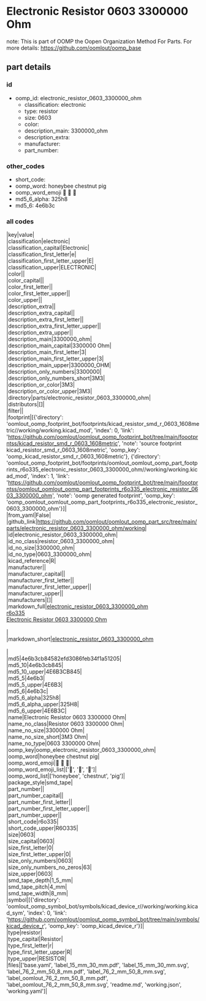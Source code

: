 # Electronic Resistor 0603 3300000 Ohm  

note: This is part of OOMP the Oopen Organization Method For Parts. For more details: https://github.com/oomlout/oomp_base

##  part details





### id
* oomp_id: electronic_resistor_0603_3300000_ohm
  * classification: electronic
  * type: resistor
  * size: 0603
  * color: 
  * description_main: 3300000_ohm
  * description_extra: 
  * manufacturer: 
  * part_number: 

### other_codes
* short_code: 
* oomp_word: honeybee chestnut pig
* oomp_word_emoji :honeybee: :chestnut: :pig:
* md5_6_alpha: 325h8
* md5_6: 4e6b3c

### all codes 
|key|value|  
|classification|electronic|  
|classification_capital|Electronic|  
|classification_first_letter|e|  
|classification_first_letter_upper|E|  
|classification_upper|ELECTRONIC|  
|color||  
|color_capital||  
|color_first_letter||  
|color_first_letter_upper||  
|color_upper||  
|description_extra||  
|description_extra_capital||  
|description_extra_first_letter||  
|description_extra_first_letter_upper||  
|description_extra_upper||  
|description_main|3300000_ohm|  
|description_main_capital|3300000 Ohm|  
|description_main_first_letter|3|  
|description_main_first_letter_upper|3|  
|description_main_upper|3300000_OHM|  
|description_only_numbers|3300000|  
|description_only_numbers_short|3M3|  
|description_or_color|3M3|  
|description_or_color_upper|3M3|  
|directory|parts/electronic_resistor_0603_3300000_ohm|  
|distributors|[]|  
|filter||  
|footprint|[{'directory': 'oomlout_oomp_footprint_bot/footprints/kicad_resistor_smd_r_0603_1608metric//working/working.kicad_mod', 'index': 0, 'link': 'https://github.com/oomlout/oomlout_oomp_footprint_bot/tree/main/foootprntss/kicad_resistor_smd_r_0603_1608metric', 'note': 'source footprint kicad_resistor_smd_r_0603_1608metric', 'oomp_key': 'oomp_kicad_resistor_smd_r_0603_1608metric'}, {'directory': 'oomlout_oomp_footprint_bot/footprints/oomlout_oomlout_oomp_part_footprints_r6o335_electronic_resistor_0603_3300000_ohm//working/working.kicad_mod', 'index': 1, 'link': 'https://github.com/oomlout/oomlout_oomp_footprint_bot/tree/main/foootprntss/oomlout_oomlout_oomp_part_footprints_r6o335_electronic_resistor_0603_3300000_ohm', 'note': 'oomp generated footprint', 'oomp_key': 'oomp_oomlout_oomlout_oomp_part_footprints_r6o335_electronic_resistor_0603_3300000_ohm'}]|  
|from_yaml|False|  
|github_link|https://github.com/oomlout/oomlout_oomp_part_src/tree/main/parts/electronic_resistor_0603_3300000_ohm/working|  
|id|electronic_resistor_0603_3300000_ohm|  
|id_no_class|resistor_0603_3300000_ohm|  
|id_no_size|3300000_ohm|  
|id_no_type|0603_3300000_ohm|  
|kicad_reference|R|  
|manufacturer||  
|manufacturer_capital||  
|manufacturer_first_letter||  
|manufacturer_first_letter_upper||  
|manufacturer_upper||  
|manufacturers|[]|  
|markdown_full|[electronic_resistor_0603_3300000_ohm](https://github.com/oomlout/oomlout_oomp_part_src/tree/main/parts/electronic_resistor_0603_3300000_ohm/working)<br>[r6o335](https://github.com/oomlout/oomlout_oomp_part_src/tree/main/parts/electronic_resistor_0603_3300000_ohm/working)<br>[Electronic Resistor 0603 3300000 Ohm](https://github.com/oomlout/oomlout_oomp_part_src/tree/main/parts/electronic_resistor_0603_3300000_ohm/working)<br><br>|  
|markdown_short|[electronic_resistor_0603_3300000_ohm](https://github.com/oomlout/oomlout_oomp_part_src/tree/main/parts/electronic_resistor_0603_3300000_ohm/working)<br><br>|  
|md5|4e6b3cb84582efd3086feb34f1a51205|  
|md5_10|4e6b3cb845|  
|md5_10_upper|4E6B3CB845|  
|md5_5|4e6b3|  
|md5_5_upper|4E6B3|  
|md5_6|4e6b3c|  
|md5_6_alpha|325h8|  
|md5_6_alpha_upper|325H8|  
|md5_6_upper|4E6B3C|  
|name|Electronic Resistor 0603 3300000 Ohm|  
|name_no_class|Resistor 0603 3300000 Ohm|  
|name_no_size|3300000 Ohm|  
|name_no_size_short|3M3 Ohm|  
|name_no_type|0603 3300000 Ohm|  
|oomp_key|oomp_electronic_resistor_0603_3300000_ohm|  
|oomp_word|honeybee chestnut pig|  
|oomp_word_emoji|:honeybee: :chestnut: :pig:|  
|oomp_word_emoji_list|[':honeybee:', ':chestnut:', ':pig:']|  
|oomp_word_list|['honeybee', 'chestnut', 'pig']|  
|package_style|smd_tape|  
|part_number||  
|part_number_capital||  
|part_number_first_letter||  
|part_number_first_letter_upper||  
|part_number_upper||  
|short_code|r6o335|  
|short_code_upper|R6O335|  
|size|0603|  
|size_capital|0603|  
|size_first_letter|0|  
|size_first_letter_upper|0|  
|size_only_numbers|0603|  
|size_only_numbers_no_zeros|63|  
|size_upper|0603|  
|smd_tape_depth|1_5_mm|  
|smd_tape_pitch|4_mm|  
|smd_tape_width|8_mm|  
|symbol|[{'directory': 'oomlout_oomp_symbol_bot/symbols/kicad_device_r//working/working.kicad_sym', 'index': 0, 'link': 'https://github.com/oomlout/oomlout_oomp_symbol_bot/tree/main/symbols/kicad_device_r', 'oomp_key': 'oomp_kicad_device_r'}]|  
|type|resistor|  
|type_capital|Resistor|  
|type_first_letter|r|  
|type_first_letter_upper|R|  
|type_upper|RESISTOR|  
|files|['base.yaml', 'label_15_mm_30_mm.pdf', 'label_15_mm_30_mm.svg', 'label_76_2_mm_50_8_mm.pdf', 'label_76_2_mm_50_8_mm.svg', 'label_oomlout_76_2_mm_50_8_mm.pdf', 'label_oomlout_76_2_mm_50_8_mm.svg', 'readme.md', 'working.json', 'working.yaml']|  
